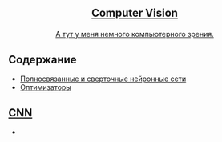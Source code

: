<!-- markdownlint-disable first-line-h1 -->
<!-- markdownlint-disable html -->
<!-- markdownlint-disable no-duplicate-header -->

<h2>
<p align="center">
  <a href="">Computer Vision</a>
</p>
</h2>

<p align="center">
<a href="">А тут у меня немного компьютерного зрения.</a>       
</p>

## Содержание
- [Полносвязанные и сверточные нейронные сети](#CNN)
- [Оптимизаторы](#Optimazer)

## [CNN]()
- 
